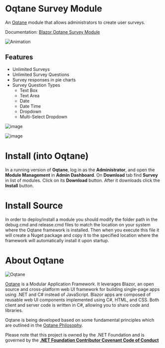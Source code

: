 # Oqtane Survey Module
An [Oqtane](https://github.com/oqtane/oqtane.framework) module that allows administrators to create user surveys.

Documentation: [Blazor Oqtane Survey Module](https://blazorhelpwebsite.com/ViewBlogPost/48)

![Animation](https://user-images.githubusercontent.com/1857799/118409746-d4d7b280-b640-11eb-87ea-c7601c89e2ab.gif)

## Features

* Unlimited Surveys
* Unlimited Survey Questions
* Survey responses in pie charts 
* Survey Question Types
  * Text Box
  * Text Area
  * Date
  * Date Time
  * Dropdown
  * Multi-Select Dropdown

![image](https://user-images.githubusercontent.com/1857799/109429945-7d1b9a80-79b3-11eb-92fe-6a98090f16a2.png)

![image](https://user-images.githubusercontent.com/1857799/109429948-80168b00-79b3-11eb-8c84-620093a98c08.png)

# Install (into Oqtane)

In a running version of **Oqtane**, log in as the **Administrator**, and open the **Module Management** in **Admin Dashboard**. On **Download** tab find **Survey** in list of modules. Click on its **Download** button. After it downloads click the **Install** button.

# Install Source
In order to deploy/install a module you should modify the folder path in the debug.cmd and release.cmd files to match the location on your system where the Oqtane framework is installed. Then when you execute this file it will create a Nuget package and copy it to the specified location where the framework will automatically install it upon startup.

# About Oqtane
![Oqtane](https://github.com/oqtane/framework/blob/master/oqtane.png?raw=true "Oqtane")

[Oqtane](https://github.com/oqtane/oqtane.framework) is a Modular Application Framework. It leverages Blazor, an open source and cross-platform web UI framework for building single-page apps using .NET and C# instead of JavaScript. Blazor apps are composed of reusable web UI components implemented using C#, HTML, and CSS. Both client and server code is written in C#, allowing you to share code and libraries.

Oqtane is being developed based on some fundamental principles which are outlined in the [Oqtane Philosophy](https://www.oqtane.org/Resources/Blog/PostId/538/oqtane-philosophy).

Please note that this project is owned by the .NET Foundation and is governed by the **[.NET Foundation Contributor Covenant Code of Conduct](https://dotnetfoundation.org/code-of-conduct)**
